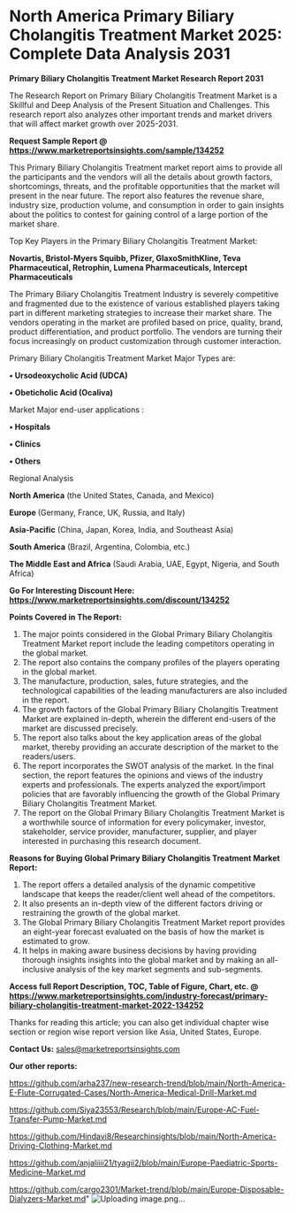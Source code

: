 # North America Primary Biliary Cholangitis Treatment Market 2025: Complete Data Analysis 2031

<strong>Primary Biliary Cholangitis Treatment Market Research Report 2031</strong>

The Research Report on Primary Biliary Cholangitis Treatment Market is a Skillful and Deep Analysis of the Present Situation and Challenges. This research report also analyzes other important trends and market drivers that will affect market growth over 2025-2031.

<strong>Request Sample Report @ <a href=https://www.marketreportsinsights.com/sample/134252>https://www.marketreportsinsights.com/sample/134252</a></strong>

This Primary Biliary Cholangitis Treatment market report aims to provide all the participants and the vendors will all the details about growth factors, shortcomings, threats, and the profitable opportunities that the market will present in the near future. The report also features the revenue share, industry size, production volume, and consumption in order to gain insights about the politics to contest for gaining control of a large portion of the market share.

Top Key Players in the Primary Biliary Cholangitis Treatment Market:

<strong>Novartis, Bristol-Myers Squibb, Pfizer, GlaxoSmithKline, Teva Pharmaceutical, Retrophin, Lumena Pharmaceuticals, Intercept Pharmaceuticals</strong>

The Primary Biliary Cholangitis Treatment Industry is severely competitive and fragmented due to the existence of various established players taking part in different marketing strategies to increase their market share. The vendors operating in the market are profiled based on price, quality, brand, product differentiation, and product portfolio. The vendors are turning their focus increasingly on product customization through customer interaction.

Primary Biliary Cholangitis Treatment Market Major Types are:

<strong>• Ursodeoxycholic Acid (UDCA)

• Obeticholic Acid (Ocaliva)</strong>

Market Major end-user applications :

<strong>• Hospitals

• Clinics

• Others</strong>

Regional Analysis

</u><strong><b>North America</b></strong> (the United States, Canada, and Mexico)

<strong><b>Europe </b></strong>(Germany, France, UK, Russia, and Italy)

<strong><b>Asia-Pacific</b></strong> (China, Japan, Korea, India, and Southeast Asia)

<strong><b>South America</b></strong> (Brazil, Argentina, Colombia, etc.)

<strong><b>The Middle East and Africa</b></strong> (Saudi Arabia, UAE, Egypt, Nigeria, and South Africa)

<strong>Go For Interesting Discount Here: <a href=https://www.marketreportsinsights.com/discount/134252>https://www.marketreportsinsights.com/discount/134252</a></strong>

<strong>Points Covered in The Report:</strong>
<ol>
  <li>The major points considered in the Global Primary Biliary Cholangitis Treatment Market report include the leading competitors operating in the global market.</li>
  <li>The report also contains the company profiles of the players operating in the global market.</li>
  <li>The manufacture, production, sales, future strategies, and the technological capabilities of the leading manufacturers are also included in the report.</li>
  <li>The growth factors of the Global Primary Biliary Cholangitis Treatment Market are explained in-depth, wherein the different end-users of the market are discussed precisely.</li>
  <li>The report also talks about the key application areas of the global market, thereby providing an accurate description of the market to the readers/users.</li>
  <li>The report incorporates the SWOT analysis of the market. In the final section, the report features the opinions and views of the industry experts and professionals. The experts analyzed the export/import policies that are favorably influencing the growth of the Global Primary Biliary Cholangitis Treatment Market.</li>
  <li>The report on the Global Primary Biliary Cholangitis Treatment Market is a worthwhile source of information for every policymaker, investor, stakeholder, service provider, manufacturer, supplier, and player interested in purchasing this research document.</li>
</ol>
<strong>Reasons for Buying Global Primary Biliary Cholangitis Treatment Market Report:</strong>

<ol>
  <li>The report offers a detailed analysis of the dynamic competitive landscape that keeps the reader/client well ahead of the competitors.</li>
  <li>It also presents an in-depth view of the different factors driving or restraining the growth of the global market.</li>
  <li>The Global Primary Biliary Cholangitis Treatment Market report provides an eight-year forecast evaluated on the basis of how the market is estimated to grow.</li>
  <li>It helps in making aware business decisions by having providing thorough insights insights into the global market and by making an all-inclusive analysis of the key market segments and sub-segments.</li>
</ol>
<strong>Access full Report Description, TOC, Table of Figure, Chart, etc. @ <a href=https://www.marketreportsinsights.com/industry-forecast/primary-biliary-cholangitis-treatment-market-2022-134252>https://www.marketreportsinsights.com/industry-forecast/primary-biliary-cholangitis-treatment-market-2022-134252</a></strong>


Thanks for reading this article; you can also get individual chapter wise section or region wise report version like Asia, United States, Europe.

<strong>Contact Us:</strong>
sales@marketreportsinsights.com

<strong>Our other reports:</strong>

<a href=https://github.com/arha237/new-research-trend/blob/main/North-America-E-Flute-Corrugated-Cases/North-America-Medical-Drill-Market.md>https://github.com/arha237/new-research-trend/blob/main/North-America-E-Flute-Corrugated-Cases/North-America-Medical-Drill-Market.md</a>

<a href=https://github.com/Siya23553/Research/blob/main/Europe-AC-Fuel-Transfer-Pump-Market.md>https://github.com/Siya23553/Research/blob/main/Europe-AC-Fuel-Transfer-Pump-Market.md</a>

<a href=https://github.com/Hindavi8/Researchinsights/blob/main/North-America-Driving-Clothing-Market.md>https://github.com/Hindavi8/Researchinsights/blob/main/North-America-Driving-Clothing-Market.md</a>

<a href=https://github.com/anjaliiii21/tyagii2/blob/main/Europe-Paediatric-Sports-Medicine-Market.md>https://github.com/anjaliiii21/tyagii2/blob/main/Europe-Paediatric-Sports-Medicine-Market.md</a>

<a href=https://github.com/cargo2301/Market-trend/blob/main/Europe-Disposable-Dialyzers-Market.md>https://github.com/cargo2301/Market-trend/blob/main/Europe-Disposable-Dialyzers-Market.md</a>"
![Uploading image.png…]()
